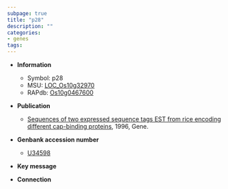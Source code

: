 ```yaml
---
subpage: true
title: "p28"
description: ""
categories:
- genes
tags: 
---
```


* **Information**  
    + Symbol: p28  
    + MSU: [LOC_Os10g32970](http://rice.plantbiology.msu.edu/cgi-bin/ORF_infopage.cgi?orf=LOC_Os10g32970)  
    + RAPdb: [Os10g0467600](http://rapdb.dna.affrc.go.jp/viewer/gbrowse_details/irgsp1?name=Os10g0467600)  

* **Publication**  
    + [Sequences of two expressed sequence tags EST from rice encoding different cap-binding proteins](http://www.ncbi.nlm.nih.gov/pubmed?term=Sequences+of+two+expressed+sequence+tags+EST+from+rice+encoding+different+cap-binding+proteins%5BTitle%5D), 1996, Gene.

* **Genbank accession number**  
    + [U34598](http://www.ncbi.nlm.nih.gov/nuccore/U34598)

* **Key message**  

* **Connection**  



